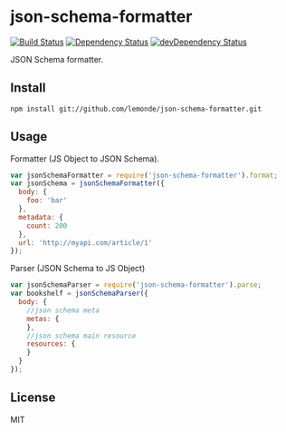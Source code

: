 # json-schema-formatter
[![Build Status](https://travis-ci.org/lemonde/json-schema-formatter.svg?branch=master)](https://travis-ci.org/lemonde/json-schema-formatter)
[![Dependency Status](https://david-dm.org/lemonde/json-schema-formatter.svg?theme=shields.io)](https://david-dm.org/lemonde/json-schema-formatter)
[![devDependency Status](https://david-dm.org/lemonde/json-schema-formatter/dev-status.svg?theme=shields.io)](https://david-dm.org/lemonde/json-schema-formatter#info=devDependencies)

JSON Schema formatter.

## Install

```
npm install git://github.com/lemonde/json-schema-formatter.git
```

## Usage

Formatter (JS Object to JSON Schema).

```js
var jsonSchemaFormatter = require('json-schema-formatter').format;
var jsonSchema = jsonSchemaFormatter({
  body: {
    foo: 'bar'
  },
  metadata: {
    count: 200
  },
  url: 'http://myapi.com/article/1'
});

```

Parser (JSON Schema to JS Object)

```js
var jsonSchemaParser = require('json-schema-formatter').parse;
var bookshelf = jsonSchemaParser({
  body: {
    //json schema meta
    metas: {
    },
    //json schema main resource
    resources: {
    }
  }
});

```

## License

MIT

